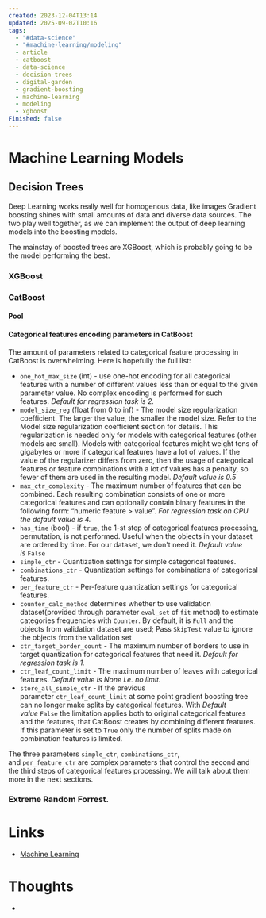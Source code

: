 ```yaml
---
created: 2023-12-04T13:14
updated: 2025-09-02T10:16
tags:
  - "#data-science"
  - "#machine-learning/modeling"
  - article
  - catboost
  - data-science
  - decision-trees
  - digital-garden
  - gradient-boosting
  - machine-learning
  - modeling
  - xgboost
Finished: false
---
```

# Machine Learning Models


## Decision Trees
Deep Learning works really well for homogenous data, like images 
Gradient boosting shines with small amounts of data and diverse data sources. The two play well together, as we can implement the output of deep learning models into the boosting models. 

The mainstay of boosted trees are XGBoost, which is probably going to be the model performing the best. 

### XGBoost

### CatBoost

#### Pool 


#### Categorical features encoding parameters in CatBoost

The amount of parameters related to categorical feature processing in CatBoost is overwhelming. Here is hopefully the full list:
- `one_hot_max_size` (int) - use one-hot encoding for all categorical features with a number of different values less than or equal to the given parameter value. No complex encoding is performed for such features. _Default for regression task is 2._
- `model_size_reg` (float from 0 to inf) - The model size regularization coefficient. The larger the value, the smaller the model size. Refer to the Model size regularization coefficient section for details. This regularization is needed only for models with categorical features (other models are small). Models with categorical features might weight tens of gigabytes or more if categorical features have a lot of values. If the value of the regularizer differs from zero, then the usage of categorical features or feature combinations with a lot of values has a penalty, so fewer of them are used in the resulting model. _Default value is 0.5_
- `max_ctr_complexity` - The maximum number of features that can be combined. Each resulting combination consists of one or more categorical features and can optionally contain binary features in the following form: “numeric feature > value”. _For regression task on CPU the default value is 4._
- `has_time` (bool) - if `true`, the 1-st step of categorical features processing, permutation, is not performed. Useful when the objects in your dataset are ordered by time. For our dataset, we don't need it. _Default value is_ `False`
- `simple_ctr` - Quantization settings for simple categorical features.
- `combinations_ctr` - Quantization settings for combinations of categorical features.
- `per_feature_ctr` - Per-feature quantization settings for categorical features.
- `counter_calc_method` determines whether to use validation dataset(provided through parameter `eval_set` of `fit` method) to estimate categories frequencies with `Counter`. By default, it is `Full` and the objects from validation dataset are used; Pass `SkipTest` value to ignore the objects from the validation set
- `ctr_target_border_count` - The maximum number of borders to use in target quantization for categorical features that need it. _Default for regression task is 1._
- `ctr_leaf_count_limit` - The maximum number of leaves with categorical features. _Default value is None i.e. no limit._
- `store_all_simple_ctr` - If the previous parameter `ctr_leaf_count_limit` at some point gradient boosting tree can no longer make splits by categorical features. With _Default value_ `False` the limitation applies both to original categorical features and the features, that CatBoost creates by combining different features. If this parameter is set to `True` only the number of splits made on combination features is limited.

The three parameters `simple_ctr`, `combinations_ctr`, and `per_feature_ctr` are complex parameters that control the second and the third steps of categorical features processing. We will talk about them more in the next sections.

### Extreme Random Forrest. 



# Links
- [Machine Learning](https://madewithml.com/)

# Thoughts 
- 


